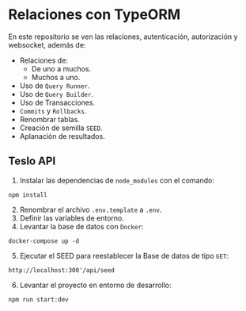 # Relaciones con TypeORM

En este repositorio se ven las relaciones, autenticación, autorización y websocket, además de: 

- Relaciones de: 
    - De uno a muchos. 
    - Muchos a uno.
- Uso de `Query Runner`.
- Uso de `Query Builder`.
- Uso de Transacciones.
- `Commits` y `Rollbacks`.
- Renombrar tablas.
- Creación de semilla `SEED`.
- Aplanación de resultados.

## Teslo API
1. Instalar las dependencias de `node_modules` con el comando:
```
npm install
```
2. Renombrar el archivo `.env.template` a `.env`.
3. Definir las variables de entorno.
4. Levantar la base de datos con `Docker`:
```
docker-compose up -d
``` 
5. Ejecutar el SEED para reestablecer la Base de datos de tipo `GET`: 
```
http://localhost:300'/api/seed
```
6. Levantar el proyecto en entorno de desarrollo: 
```
npm run start:dev
``` 